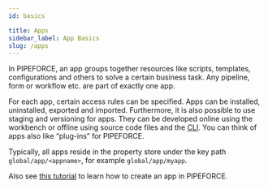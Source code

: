 ```yaml
---
id: basics

title: Apps
sidebar_label: App Basics
slug: /apps
---
```


In PIPEFORCE, an app groups together resources like scripts, templates, configurations and others to solve a certain business task. Any pipeline, form or workflow etc. are part of exactly one app.

For each app, certain access rules can be specified. Apps can be installed, uninstalled, exported and imported. Furthermore, it is also possible to use staging and versioning for apps. They can be developed online using the workbench or offline using source code files and the [CLI](../api/cli). You can think of apps also like “plug-ins” for PIPEFORCE.

Typically, all apps reside in the property store under the key path `global/app/<appname>`, for example `global/app/myapp`.

Also see [this tutorial](../docs/tutorials/create-app) to learn how to create an app in PIPEFORCE.

